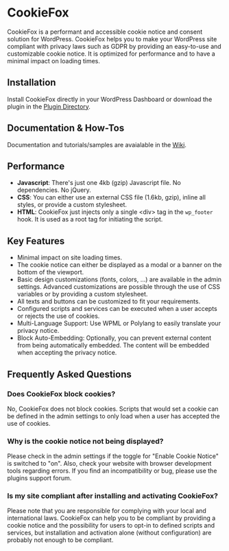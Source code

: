 # CookieFox
 
CookieFox is a performant and accessible cookie notice and consent solution for WordPress. CookieFox helps you to make your WordPress site compliant with privacy laws such as GDPR by providing an easy-to-use and customizable cookie notice. It is optimized for performance and to have a minimal impact on loading times.

## Installation

Install CookieFox directly in your WordPress Dashboard or download the plugin in the [Plugin Directory](https://wordpress.org/plugins/cookiefox/).

## Documentation & How-Tos

Documentation and tutorials/samples are avaialable in the [Wiki](https://github.com/fabianpimminger/cookiefox/wiki).

## Performance

* **Javascript**: There's just one 4kb (gzip) Javascript file. No dependencies. No jQuery.
* **CSS**: You can either use an external CSS file (1.6kb, gzip), inline all styles, or provide a custom stylesheet. 
* **HTML**: CookieFox just injects only a single \<div\> tag in the `wp_footer` hook. It is used as a root tag for initiating the script. 

## Key Features

* Minimal impact on site loading times. 
* The cookie notice can either be displayed as a modal or a banner on the bottom of the viewport.
* Basic design customizations (fonts, colors, …) are available in the admin settings. Advanced customizations are possible through the use of CSS variables or by providing a custom stylesheet.
* All texts and buttons can be customized to fit your requirements.
* Configured scripts and services can be executed when a user accepts or rejects the use of cookies.
* Multi-Language Support: Use WPML or Polylang to easily translate your privacy notice.
* Block Auto-Embedding: Optionally, you can prevent external content from being automatically embedded. The content will be embedded when accepting the privacy notice.

## Frequently Asked Questions

### Does CookieFox block cookies?
No, CookieFox does not block cookies. Scripts that would set a cookie can be defined in the admin settings to only load when a user has accepted the use of cookies. 

### Why is the cookie notice not being displayed?
Please check in the admin settings if the toggle for "Enable Cookie Notice" is switched to "on". Also, check your website with browser development tools regarding errors. If you find an incompatibility or bug, please use the plugins support forum.

### Is my site compliant after installing and activating CookieFox?
Please note that you are responsible for complying with your local and international laws. CookieFox can help you to be compliant by providing a cookie notice and the possibility for users to opt-in to defined scripts and services, but installation and activation alone (without configuration) are probably not enough to be compliant.
